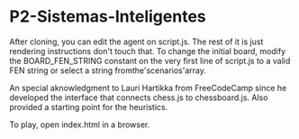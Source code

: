 # P2-Sistemas-Inteligentes

After cloning, you can edit the agent on script.js. The rest of it is just rendering instructions don't touch that.
To change the initial board, modify the BOARD_FEN_STRING constant on the very first line of script.js to a valid FEN string or select a string fromthe'scenarios'array.

An special aknowledgment to Lauri Hartikka from FreeCodeCamp since he developed the interface that connects chess.js to chessboard.js. Also provided a starting point for the heuristics.



To play, open index.html in a browser.
